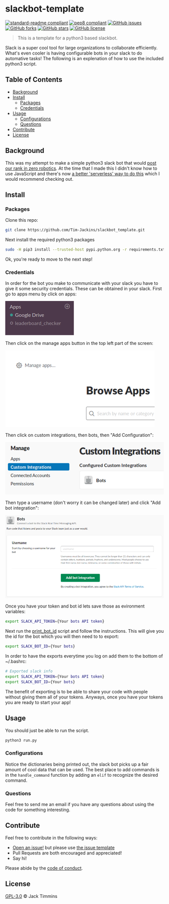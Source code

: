 # slackbot-template

[![standard-readme compliant](https://img.shields.io/badge/readme%20style-standard-brightgreen.svg?style=flat)](https://github.com/RichardLitt/standard-readme)
[![pep8 compliant](https://img.shields.io/badge/PEP8-compliant-ff69b4.svg?style=flat)](https://www.python.org/dev/peps/pep-0008/)
[![GitHub issues](https://img.shields.io/github/issues/Tim-Jackins/slackbot-template.svg)](https://github.com/Tim-Jackins/slackbot-template/issues)
[![GitHub forks](https://img.shields.io/github/forks/Tim-Jackins/slackbot-template.svg)](https://github.com/Tim-Jackins/slackbot-template/network)
[![GitHub stars](https://img.shields.io/github/stars/Tim-Jackins/slackbot-template.svg)](https://github.com/Tim-Jackins/slackbot-template/stargazers)
[![GitHub license](https://img.shields.io/github/license/Tim-Jackins/slackbot-template.svg)](https://github.com/Tim-Jackins/slackbot-template/blob/master/LICENSE)

> This is a template for a python3 based slackbot.

Slack is a super cool tool for large organizations to collaborate efficiently. What's even cooler is having configurable bots in your slack to do automative tasks! The following is an explenation of how to use the included python3 script.

## Table of Contents
- [Background](#background)
- [Install](#install)
	- [Packages](#packages)
	- [Credentials](#credentials)
- [Usage](#usage)
	- [Configurations](#configurations)
	- [Questions](#questions)
- [Contribute](#contribute)
- [License](#license)

## Background
This was my attempt to make a simple python3 slack bot that would [post our rank in zero robotics](print_rank.py). At the time that I made this I didn't know how to use JavaScript and there's now [a better 'serverless' way to do this](https://github.com/johnagan/serverless-slackbot) which I would recommend checking out.

## Install
### Packages

Clone this repo:
```bash
git clone https://github.com/Tim-Jackins/slackbot_template.git
```

Next install the required python3 packages
```bash
sudo -H pip3 install --trusted-host pypi.python.org -r requirements.txt
```
Ok, you're ready to move to the next step!

### Credentials

In order for the bot you make to communicate with your slack you have to give it some security credentials. These can be obtained in your slack. First go to apps menu by click on apps:

![fig1](media/slack_home.png)

Then click on the manage apps button in the top left part of the screen:

![fig2](media/manage_apps.png)

Then click on custom integrations, then bots, then "Add Configuration":

![fig3](media/integrations.png)

Then type a username (don't worry it can be changed later) and click "Add bot integration": 

![fig4](media/config.png)


Once you have your token and bot id lets save those as evironment variables:
```bash
export SLACK_API_TOKEN={Your bots API token}
```
Next run the [print_bot_id](print_bot_id.py) script and follow the instructions. This will give you the id for the bot which you will then need to to export:
```bash
export SLACK_BOT_ID={Your bots}
```

In order to have the exports everytime you log on add them to the bottom of ~/.bashrc:
```bash
# Exported slack info
export SLACK_API_TOKEN={Your bots API token}
export SLACK_BOT_ID={Your bots}
```

The benefit of exporting is to be able to share your code with people without giving them all of your tokens. Anyways, once you have your tokens you are ready to start your app!

## Usage

You should just be able to run the script.
```bash
python3 run.py
```

### Configurations

Notice the dictionaries being printed out, the slack bot picks up a fair amount of cool data that can be used. The best place to add commands is in the `handle_command` function by adding an `elif` to recognize the desired command.

### Questions

Feel free to send me an email if you have any questions about using the code for something interesting.

## Contribute

Feel free to contribute in the following ways:

- [Open an issue!](https://github.com/Tim-Jackins/slackbot-template/issues/new) but please use [the issue template](.github/issue_template.md)
- Pull Requests are both encouraged and appreciated!
- Say hi!

Please abide by the [code of conduct](.github/CODE_OF_CONDUCT.md).

## License

[GPL-3.0](LICENSE) © Jack Timmins
